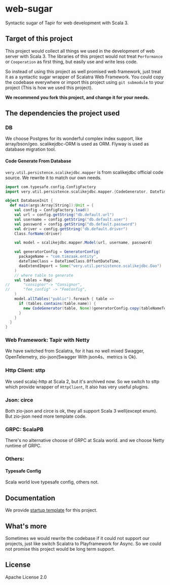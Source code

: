 # web-sugar
Syntactic sugar of Tapir for web development with Scala 3.
## Target of this project
This project would collect all things we used in the development of web server with Scala 3. The libraries of this project would not treat `Performance` or `Cooperation` as first thing, but easily use and write less code. 

So instead of using this project as well promised web framework, just treat it as a syntactic sugar wrapper of Scalatra Web Framework. You could copy the codebase everywhere or import this project using `git submodule` to your project (This is how we used this project). 

**We recommend you fork this project, and change it for your needs.**

## The dependencies the project used
### DB
We choose Postgres for its wonderful complex index support, like array/bson/geo. 
scalikejdbc-ORM is used as ORM.
Flyway is used as database migration tool.

#### Code Generate From Database
`very.util.persistence.scalikejdbc.mapper` is from scalikejdbc official code source. We rewrite it to match our own needs.  
```scala
import com.typesafe.config.ConfigFactory
import very.util.persistence.scalikejdbc.mapper.{CodeGenerator, DateTimeClass, GeneratorConfig}

object DatabaseInit {
  def main(args:Array[String]):Unit = {
    val config = ConfigFactory.load()
    val url = config.getString("db.default.url")
    val username = config.getString("db.default.user")
    val password = config.getString("db.default.password")
    val driver = config.getString("db.default.driver")
    Class.forName(driver)

    val model = scalikejdbc.mapper.Model(url, username, password)

    val generatorConfig = GeneratorConfig(
      packageName = "com.timzaak.entity",
      dateTimeClass = DateTimeClass.OffsetDateTime,
      daoExtendImport = Some("very.util.persistence.scalikejdbc.Dao")
    )
    // where table to generate
    val tables = Map(
//      "consignor"-> "Consignor",
//      "fee_config" -> "FeeConfig",
    )
    model.allTables("public").foreach { table =>
      if (tables.contains(table.name)) {
        new CodeGenerator(table, None)(generatorConfig.copy(tableNameToClassName = (a:String)=> tables(a))).writeModel()
      }
    }
  }
}
```

### Web Framework: Tapir with Netty
We have switched from Scalatra, for it has no well mixed Swagger, OpenTelemetry, zio-json(Swagger With json4s、metrics is Ok).
### Http Client: sttp
We used scalaj-http at Scala 2, but it's archived now. So we switch to sttp which provide wrapper of `HttpClient`, It also has very useful plugins.
### Json:  circe
Both zio-json and circe is ok, they all support Scala 3 well(except enum). But zio-json need more template code.
### GRPC: ScalaPB
There's no alternative choose of GRPC at Scala world. and we choose Netty runtime of GRPC.
### Others:
#### Typesafe Config
Scala world love typesafe config, others not.

## Documentation
We provide [startup template](https://github.com/ForNetCode/web-sugar-startup) for this project.

## What's more
Sometimes we would rewrite the codebase if it could not support our projects, just like switch Scalatra to Playframework for Async. So we could not promise this project would be long term support.

## License
Apache License 2.0
